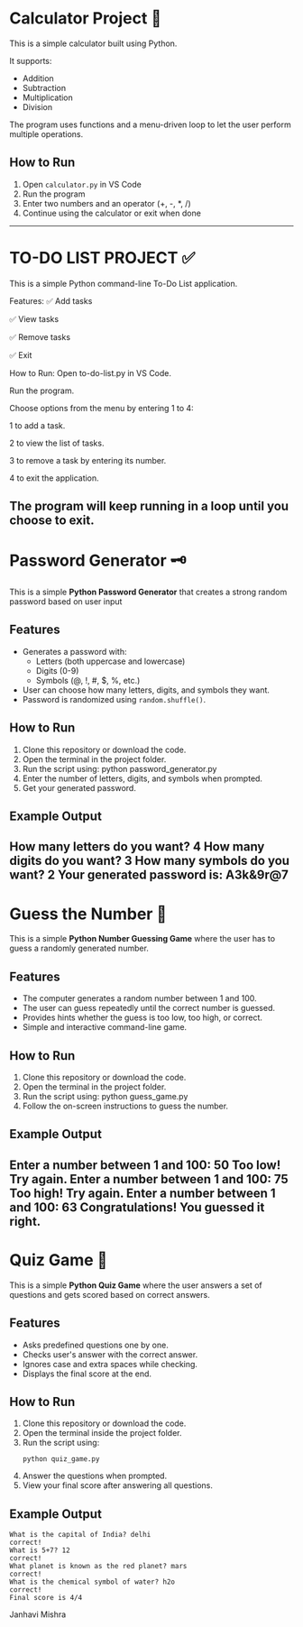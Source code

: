 # Calculator Project 🧮

This is a simple calculator built using Python.

It supports:
- Addition
- Subtraction
- Multiplication
- Division

The program uses functions and a menu-driven loop to let the user perform multiple operations.

## How to Run

1. Open `calculator.py` in VS Code
2. Run the program
3. Enter two numbers and an operator (+, -, *, /)
4. Continue using the calculator or exit when done
---

# TO-DO LIST PROJECT ✅

This is a simple Python command-line To-Do List application.

Features:
✅ Add tasks

✅ View tasks

✅ Remove tasks

✅ Exit

How to Run:
Open to-do-list.py in VS Code.

Run the program.

Choose options from the menu by entering 1 to 4:

1 to add a task.

2 to view the list of tasks.

3 to remove a task by entering its number.

4 to exit the application.

The program will keep running in a loop until you choose to exit.
---

# Password Generator 🗝️

This is a simple **Python Password Generator** that creates a strong random password based on user input
## Features
- Generates a password with:
  - Letters (both uppercase and lowercase)
  - Digits (0-9)
  - Symbols (@, !, #, $, %, etc.)
- User can choose how many letters, digits, and symbols they want.
- Password is randomized using `random.shuffle()`.

## How to Run
1. Clone this repository or download the code.
2. Open the terminal in the project folder.
3. Run the script using: python password_generator.py
4. Enter the number of letters, digits, and symbols when prompted.
5. Get your generated password.

## Example Output
How many letters do you want? 4
How many digits do you want? 3
How many symbols do you want? 2
Your generated password is: A3k&9r@7
---
# Guess the Number 🎯

This is a simple **Python Number Guessing Game** where the user has to guess a randomly generated number.

## Features
- The computer generates a random number between 1 and 100.
- The user can guess repeatedly until the correct number is guessed.
- Provides hints whether the guess is too low, too high, or correct.
- Simple and interactive command-line game.

## How to Run
1. Clone this repository or download the code.
2. Open the terminal in the project folder.
3. Run the script using: python guess_game.py
4. Follow the on-screen instructions to guess the number.

## Example Output
Enter a number between 1 and 100: 50
Too low! Try again.
Enter a number between 1 and 100: 75
Too high! Try again.
Enter a number between 1 and 100: 63
Congratulations! You guessed it right.
---
# Quiz Game 📝

This is a simple **Python Quiz Game** where the user answers a set of questions and gets scored based on correct answers.

## Features
- Asks predefined questions one by one.
- Checks user's answer with the correct answer.
- Ignores case and extra spaces while checking.
- Displays the final score at the end.

## How to Run
1. Clone this repository or download the code.
2. Open the terminal inside the project folder.
3. Run the script using:
   ```
   python quiz_game.py
   ```
4. Answer the questions when prompted.
5. View your final score after answering all questions.

## Example Output
```
What is the capital of India? delhi
correct!
What is 5+7? 12
correct!
What planet is known as the red planet? mars
correct!
What is the chemical symbol of water? h2o
correct!
Final score is 4/4

```

 Janhavi Mishra
